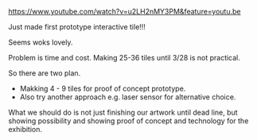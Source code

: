 https://www.youtube.com/watch?v=u2LH2nMY3PM&feature=youtu.be

Just made first prototype interactive tile!!!

Seems woks lovely.


Problem is time and cost. Making 25-36 tiles until 3/28 is not practical.

So there are two plan.

 - Makking 4 - 9 tiles for proof of concept prototype.
 - Also try another approach e.g. laser sensor for alternative choice.
 
What we should do is not just finishing our artwork until dead line, but showing possibility and showing proof of concept and technology for the exhibition.
 
